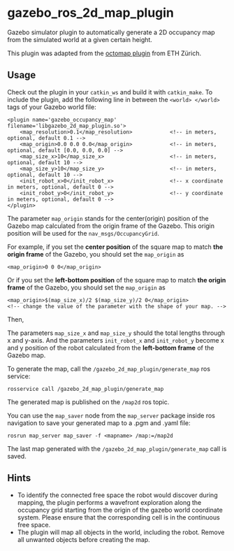 # gazebo_ros_2d_map_plugin
Gazebo simulator plugin to automatically generate a 2D occupancy map from the simulated world at a given certain height. 

This plugin was adapted from the [octomap plugin](https://github.com/ethz-asl/rotors_simulator/tree/master/rotors_gazebo_plugins) from ETH Zürich.

## Usage 
Check out the plugin in your `catkin_ws` and build it with `catkin_make`.
To include the plugin, add the following line in between the `<world> </world>` tags of your Gazebo world file:

```
<plugin name='gazebo_occupancy_map' filename='libgazebo_2d_map_plugin.so'>
    <map_resolution>0.1</map_resolution>            <!-- in meters, optional, default 0.1 -->
    <map_origin>0.0 0.0 0.0</map_origin>            <!-- in meters, optional, default [0.0, 0.0, 0.0] -->
    <map_size_x>10</map_size_x>                     <!-- in meters, optional, default 10 -->
    <map_size_y>10</map_size_y>                     <!-- in meters, optional, default 10 -->
    <init_robot_x>0</init_robot_x>                  <!-- x coordinate in meters, optional, default 0 -->
    <init_robot_y>0</init_robot_y>                  <!-- y coordinate in meters, optional, default 0 -->
</plugin>
```

The parameter `map_origin` stands for the center(origin) position of the Gazebo map calculated from the origin frame of the Gazebo. This origin position will be used for the `nav_msgs/OccupancyGrid`.

For example, if you set the **center position** of the square map to match **the origin frame** of the Gazebo, you should set the `map_origin` as 
```
<map_origin>0 0 0</map_origin>
```

Or if you set the **left-bottom position** of the square map to match **the origin frame** of the Gazebo, you should set the `map_origin` as 
```
<map_origin>$(map_size_x)/2 $(map_size_y)/2 0</map_origin>
<!-- change the value of the parameter with the shape of your map. -->
```
Then, 

The parameters `map_size_x` and `map_size_y` should the total lengths through x and y-axis. And the parameters `init_robot_x` and `init_robot_y` become x and y position of the robot calculated from the **left-bottom frame** of the Gazebo map.

To generate the map, call the `/gazebo_2d_map_plugin/generate_map` ros service:

```
rosservice call /gazebo_2d_map_plugin/generate_map
```

The generated map is published on the `/map2d` ros topic. 

You can use the `map_saver` node from the `map_server` package inside ros navigation to save your generated map to a .pgm and .yaml file:

```
rosrun map_server map_saver -f <mapname> /map:=/map2d
```
The last map generated with the ```/gazebo_2d_map_plugin/generate_map``` call is saved.

## Hints

* To identify the connected free space the robot would discover during mapping, the plugin performs a wavefront exploration along the occupancy grid starting from the origin of the gazebo world coordinate system. Please ensure that the corresponding cell is in the continuous free space. 
* The plugin will map all objects in the world, including the robot. Remove all unwanted  objects before creating the map. 
